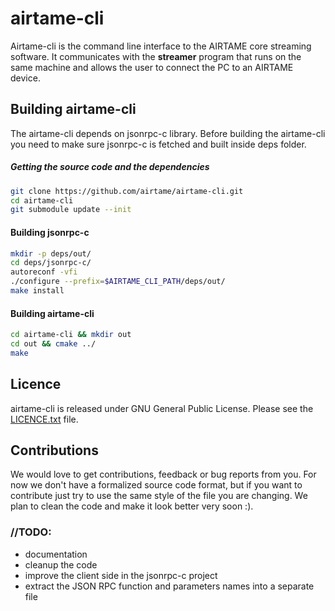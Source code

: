 # airtame-cli

Airtame-cli is the command line interface to the AIRTAME core streaming software. It communicates with the **streamer** program that runs on the same machine and allows the user to connect the PC to an AIRTAME device.

## Building airtame-cli
The airtame-cli depends on jsonrpc-c library. Before building the airtame-cli you need to make sure jsonrpc-c is fetched and built inside deps folder.
##### Getting the source code and the dependencies
```sh
git clone https://github.com/airtame/airtame-cli.git
cd airtame-cli
git submodule update --init
```

#### Building jsonrpc-c
```sh
mkdir -p deps/out/
cd deps/jsonrpc-c/
autoreconf -vfi
./configure --prefix=$AIRTAME_CLI_PATH/deps/out/
make install
```
#### Building airtame-cli
```sh
cd airtame-cli && mkdir out
cd out && cmake ../
make
```

## Licence
airtame-cli is released under GNU General Public License. Please see the [LICENCE.txt](LICENCE.txt) file.

## Contributions
We would love to get contributions, feedback or bug reports from you. For now we don't have a formalized source code format, but if you want to contribute just try to use the same style of the file you are changing. We plan to clean the code and make it look better very soon :).

### //TODO:
- documentation
- cleanup the code
- improve the client side in the jsonrpc-c project
- extract the JSON RPC function and parameters names into a separate file
